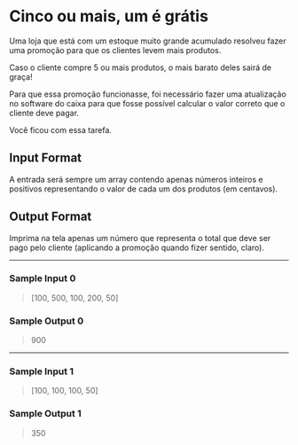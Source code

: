 # Cinco ou mais, um é grátis

Uma loja que está com um estoque muito grande acumulado resolveu fazer uma promoção para que os clientes levem mais produtos.

Caso o cliente compre 5 ou mais produtos, o mais barato deles sairá de graça!

Para que essa promoção funcionasse, foi necessário fazer uma atualização no software do caixa para que fosse possível calcular o valor correto que o cliente deve pagar.

Você ficou com essa tarefa.

## Input Format

A entrada será sempre um array contendo apenas números inteiros e positivos representando o valor de cada um dos produtos (em centavos).

## Output Format

Imprima na tela apenas um número que representa o total que deve ser pago pelo cliente (aplicando a promoção quando fizer sentido, claro).

---
### Sample Input 0
>[100, 500, 100, 200, 50]

### Sample Output 0
>900
---
### Sample Input 1
>[100, 100, 100, 50]


### Sample Output 1
>350